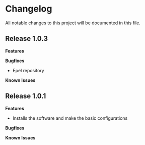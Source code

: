 # Changelog

All notable changes to this project will be documented in this file.

## Release 1.0.3

**Features**

**Bugfixes**

* Epel repository

**Known Issues**

## Release 1.0.1

**Features**

* Installs the software and make the basic configurations

**Bugfixes**

**Known Issues**
